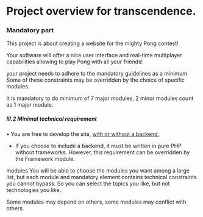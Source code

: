 
# Project overview for transcendence.

### Mandatory part
This project is about creating a website for the mighty Pong contest!

Your software will offer a nice user interface and real-time multiplayer capabilities allowing
to play Pong with all your friends!

your project needs to adhere to the mandatory guidelines as a minimum
Some of these constraints may be overridden by the choice of specific
modules.

It is mandatory to do minimum of 7 major modules, 2 minor modules count as 1 major module.
##### III.2 Minimal technical requirement

• You are free to develop the site, [with or without a backend.](with_without_backend.md)

- If you choose to include a backend, it must be written in pure PHP without
frameworks. However, this requirement can be overridden by the Framework
module.


modules
 You will be able to choose the modules you want among a large list, but each module and mandatory element contains technical constraints you cannot bypass. So you can select the topics you like, but not technologies you like.

Some modules may depend on others, some modules may conflict with
others. 
